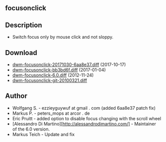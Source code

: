 focusonclick
------------

Description
-----------
* Switch focus only by mouse click and not sloppy.

Download
--------
* [dwm-focusonclick-20171030-6aa8e37.diff](dwm-focusonclick-20171030-6aa8e37.diff) (2017-10-17)
* [dwm-focusonclick-bb3bd6f.diff](dwm-focusonclick-bb3bd6f.diff) (2017-01-04)
* [dwm-focusonclick-6.0.diff](dwm-focusonclick-6.0.diff) (2012-11-24)
* [dwm-focusonclick-git-20100321.diff](dwm-focusonclick-git-20100321.diff)

Author
------
* Wolfgang S. - ezzieyguywuf at gmail . com (added 6aa8e37 patch fix)
* Markus P. - peters\_mops at arcor . de
* Eric Pruitt - added option to disable focus changing with the scroll wheel
* [Alessandro Di Martino][http://alessandrodimartino.com/] - Maintainer of the 6.0 version.
* Markus Teich - Update and fix
